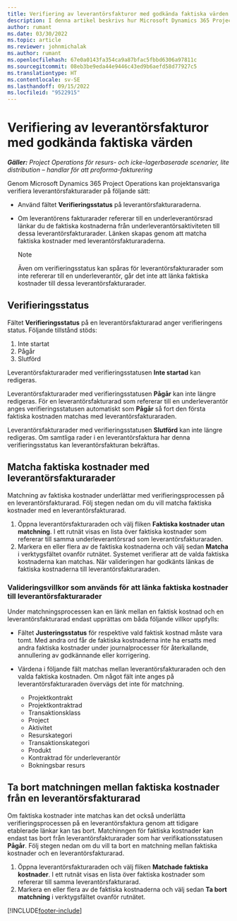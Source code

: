 ```yaml
---
title: Verifiering av leverantörsfakturor med godkända faktiska värden
description: I denna artikel beskrivs hur Microsoft Dynamics 365 Project Operations låter projektansvariga verifiera leverantörsfakturor med de faktiska värden som godkänts när leverantörer utförde arbete och registrerade tid, samt de utgifter och material som använts av projektteammedlemmarna.
author: rumant
ms.date: 03/30/2022
ms.topic: article
ms.reviewer: johnmichalak
ms.author: rumant
ms.openlocfilehash: 67e0a0143fa354ca9a87bfac5fbbd6306a97811c
ms.sourcegitcommit: 08eb3be9eda44e9446c43ed9b6aefd58d77927c5
ms.translationtype: HT
ms.contentlocale: sv-SE
ms.lasthandoff: 09/15/2022
ms.locfileid: "9522915"
---
```

# <a name="verification-of-vendor-invoices-with-approved-actuals"></a>Verifiering av leverantörsfakturor med godkända faktiska värden

_**Gäller:** Project Operations för resurs- och icke-lagerbaserade scenarier, lite distribution – handlar för att proforma-fakturering_

Genom Microsoft Dynamics 365 Project Operations kan projektansvariga verifiera leverantörsfakturarader på följande sätt:

- Använd fältet **Verifieringsstatus** på leverantörsfakturaraderna.
- Om leverantörens fakturarader refererar till en underleverantörsrad länkar du de faktiska kostnaderna från underleverantörsaktiviteten till dessa leverantörsfakturarader. Länken skapas genom att matcha faktiska kostnader med leverantörsfakturaraderna.

    > [!NOTE]
    > Även om verifieringsstatus kan spåras för leverantörsfakturarader som inte refererar till en underleverantör, går det inte att länka faktiska kostnader till dessa leverantörsfakturarader.

## <a name="verification-status"></a>Verifieringsstatus

Fältet **Verifieringsstatus** på en leverantörsfakturarad anger verifieringens status. Följande tillstånd stöds:

1. Inte startat
2. Pågår
3. Slutförd

Leverantörsfakturarader med verifieringsstatusen **Inte startad** kan redigeras.

Leverantörsfakturarader med verifieringsstatusen **Pågår** kan inte längre redigeras. För en leverantörsfakturarad som refererar till en underleverantör anges verifieringsstatusen automatiskt som **Pågår** så fort den första faktiska kostnaden matchas med leverantörsfakturaraden.

Leverantörsfakturarader med verifieringsstatusen **Slutförd** kan inte längre redigeras. Om samtliga rader i en leverantörsfaktura har denna verifieringsstatus kan leverantörsfakturan bekräftas.

## <a name="match-cost-actuals-to-vendor-invoice-lines"></a>Matcha faktiska kostnader med leverantörsfakturarader

Matchning av faktiska kostnader underlättar med verifieringsprocessen på en leverantörsfakturarad. Följ stegen nedan om du vill matcha faktiska kostnader med en leverantörsfakturarad.

1. Öppna leverantörsfakturaraden och välj fliken **Faktiska kostnader utan matchning**. I ett rutnät visas en lista över faktiska kostnader som refererar till samma underleverantörsrad som leverantörsfakturaraden.
2. Markera en eller flera av de faktiska kostnaderna och välj sedan **Matcha** i verktygsfältet ovanför rutnätet. Systemet verifierar att de valda faktiska kostnaderna kan matchas. När valideringen har godkänts länkas de faktiska kostnaderna till leverantörsfakturaraden.

### <a name="validation-criteria-that-are-used-to-link-cost-actuals-to-vendor-invoice-lines"></a>Valideringsvillkor som används för att länka faktiska kostnader till leverantörsfakturarader

Under matchningsprocessen kan en länk mellan en faktisk kostnad och en leverantörsfakturarad endast upprättas om båda följande villkor uppfylls:

- Fältet **Justeringsstatus** för respektive vald faktisk kostnad måste vara tomt. Med andra ord får de faktiska kostnaderna inte ha ersatts med andra faktiska kostnader under journalprocesser för återkallande, annullering av godkännande eller korrigering.
- Värdena i följande fält matchas mellan leverantörsfakturaraden och den valda faktiska kostnaden. Om något fält inte anges på leverantörsfakturaraden övervägs det inte för matchning.

    - Projektkontrakt
    - Projektkontraktrad
    - Transaktionsklass
    - Project
    - Aktivitet
    - Resurskategori
    - Transaktionskategori
    - Produkt
    - Kontraktrad för underleverantör
    - Bokningsbar resurs

## <a name="unmatch-cost-actuals-from-a-vendor-invoice-line"></a>Ta bort matchningen mellan faktiska kostnader från en leverantörsfakturarad

Om faktiska kostnader inte matchas kan det också underlätta verifieringsprocessen på en leverantörsfaktura genom att tidigare etablerade länkar kan tas bort. Matchinngen för faktiska kostnader kan endast tas bort från leverantörsfakturarader som har verifikationsstatusen **Pågår**. Följ stegen nedan om du vill ta bort en matchning mellan faktiska kostnader och en leverantörsfakturarad.

1. Öppna leverantörsfakturaraden och välj fliken **Matchade faktiska kostnader**. I ett rutnät visas en lista över faktiska kostnader som refererar till samma leverantörsfakturarad.
2. Markera en eller flera av de faktiska kostnaderna och välj sedan **Ta bort matchning** i verktygsfältet ovanför rutnätet.

[!INCLUDE[footer-include](../../includes/footer-banner.md)]
